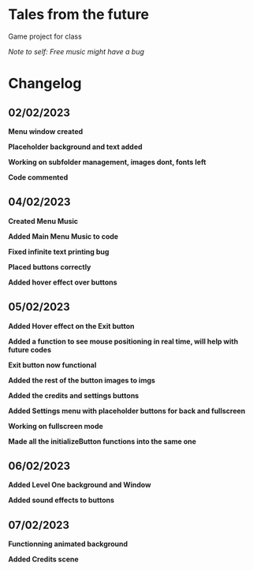 # Tales from the future
 Game project for class

*Note to self: Free music might have a bug*

# Changelog

## 02/02/2023
**Menu window created**  

**Placeholder background and text added**  

**Working on subfolder management, images dont, fonts left**  

**Code commented**  

## 04/02/2023

**Created Menu Music**

**Added Main Menu Music to code**

**Fixed infinite text printing bug**

**Placed buttons correctly**

**Added hover effect over buttons**

## 05/02/2023

**Added Hover effect on the Exit button**

**Added a function to see mouse positioning in real time, will help with future codes**

**Exit button now functional**

**Added the rest of the button images to imgs**

**Added the credits and settings buttons**

**Added Settings menu with placeholder buttons for back and fullscreen**

**Working on fullscreen mode**

**Made all the initializeButton functions into the same one**

## 06/02/2023

**Added Level One background and Window**

**Added sound effects to buttons**

## 07/02/2023

**Functionning animated background**

**Added Credits scene**
